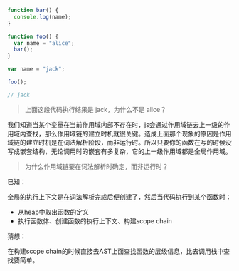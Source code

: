 ```js
function bar() {
  console.log(name);
}

function foo() {
  var name = "alice";
  bar();
}

var name = "jack";

foo();

// jack

```

> 上面这段代码执行结果是 jack，为什么不是 alice？

我们知道当某个变量在当前作用域内部不存在时，js会通过作用域链去上一级的作用域内查找，那么作用域链的建立时机就很关键。造成上面那个现象的原因是作用域链的建立时机是在词法解析阶段，而非运行时。所以只要你的函数在写的时候没写成嵌套结构，无论调用时的嵌套有多复杂，它的上一级作用域都是全局作用域。

> 为什么作用域链要在词法解析时确定，而非运行时？

已知：

全局的执行上下文是在词法解析完成后便创建了，然后当代码执行到某个函数时：

- 从heap中取出函数的定义
- 执行函数体、创建函数的执行上下文、构建scope chain

猜想：

在构建scope chain的时候直接去AST上面查找函数的层级信息，比去调用栈中查找要简单。